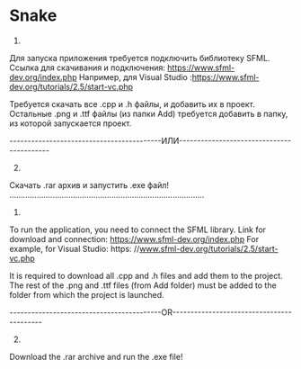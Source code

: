 # Snake
1)
Для запуска приложения требуется подключить библиотеку SFML.
Cсылка для скачивания и подключения: https://www.sfml-dev.org/index.php
Например, для Visual Studio :https://www.sfml-dev.org/tutorials/2.5/start-vc.php

Требуется скачать все .cpp и .h файлы, и добавить их в проект. 
Остальные .png и .ttf файлы (из папки Add) требуется добавить в папку, из которой запускается проект.

------------------------------------------ИЛИ------------------------------------------

2)
Скачать .rar архив и запустить .exe файл!
......................................................................................

1)
To run the application, you need to connect the SFML library.
Link for download and connection: https://www.sfml-dev.org/index.php
For example, for Visual Studio: https: //www.sfml-dev.org/tutorials/2.5/start-vc.php

It is required to download all .cpp and .h files and add them to the project.
The rest of the .png and .ttf files (from Add folder) must be added to the folder from which the project is launched.

------------------------------------------OR------------------------------------------

2)
Download the .rar archive and run the .exe file!
